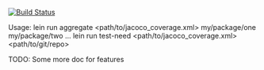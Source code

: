 [![Build Status](https://travis-ci.org/freiheit-com/test-mate.svg?branch=master)](https://travis-ci.org/freiheit-com/test-mate)

Usage:
lein run aggregate <path/to/jacoco_coverage.xml> my/package/one my/package/two ...
lein run test-need <path/to/jacoco_coverage.xml> <path/to/git/repo>

TODO:
Some more doc for features
